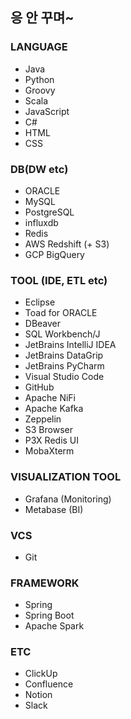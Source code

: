 ## 응 안 꾸며~

### LANGUAGE
* Java
* Python
* Groovy
* Scala
* JavaScript
* C#
* HTML
* CSS

### DB(DW etc)
* ORACLE
* MySQL
* PostgreSQL
* influxdb
* Redis
* AWS Redshift (+ S3)
* GCP BigQuery

### TOOL (IDE, ETL etc)
* Eclipse
* Toad for ORACLE
* DBeaver
* SQL Workbench/J
* JetBrains IntelliJ IDEA
* JetBrains DataGrip
* JetBrains PyCharm
* Visual Studio Code
* GitHub
* Apache NiFi
* Apache Kafka
* Zeppelin
* S3 Browser
* P3X Redis UI
* MobaXterm

### VISUALIZATION TOOL
* Grafana (Monitoring)
* Metabase (BI)

### VCS
* Git

### FRAMEWORK
* Spring
* Spring Boot
* Apache Spark

### ETC
* ClickUp
* Confluence
* Notion
* Slack

<!--
**geundu/geundu** is a ✨ _special_ ✨ repository because its `README.md` (this file) appears on your GitHub profile.

Here are some ideas to get you started:

- 🔭 I’m currently working on ...
- 🌱 I’m currently learning ...
- 👯 I’m looking to collaborate on ...
- 🤔 I’m looking for help with ...
- 💬 Ask me about ...
- 📫 How to reach me: ...
- 😄 Pronouns: ...
- ⚡ Fun fact: ...
-->
